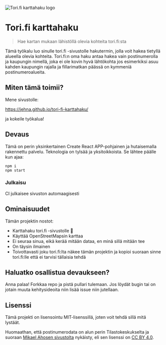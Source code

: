 ![Tori.fi karttahaku logo](https://raw.githubusercontent.com/jehna/tori-fi-karttahaku/blob/main/public/logo512.png)

# Tori.fi karttahaku
> Hae kartan mukaan lähistöllä olevia kohteita tori.fi:sta

Tämä työkalu luo sinulle tori.fi -sivustolle hakutermin, jolla voit hakea
tietyllä alueella olevia kohteita. Tori.fi:n oma haku antaa hakea vain
postinumerolla ja kaupungin nimellä, joka ei ole kovin hyvä lähtökohta jos
esimerkiksi asuu kahden kaupungin rajalla ja fillarimatkan päässä on kymmeniä
postinumeroalueita.

## Miten tämä toimii?

Mene sivustolle:

https://jehna.github.io/tori-fi-karttahaku/

ja kokeile työkalua!

## Devaus

Tämä on perin yksinkertainen Create React APP-pohjainen ja hutaisemalla
rakennettu palvelu. Teknologia on tylsää ja yksitoikkoista. Se lähtee päälle kun ajaa:

```shell
npm i
npm start
```

### Julkaisu

CI julkaisee sivuston automaagisesti

## Ominaisuudet

Tämän projektin nostot:
* Karttahaku tori.fi -sivustolle 🎉
* Käyttää OpenStreetMapsin karttaa
* Ei seuraa sinua, eikä kerää mitään dataa, en minä sillä mitään tee
* On täysin ilmainen
* Toivottavasti joku tori.fi:lta näkee tämän projektin ja kopioi suoraan sinne
  tori.fi:lle että ei tarvisi tällaisia tehdä

## Haluatko osallistua devaukseen?

Anna palaa! Forkkaa repo ja pistä pullari tulemaan. Jos löydät bugin tai on
jotain muuta kehitysideoita niin lisää issue niin jutellaan.

## Lisenssi

Tämä projekti on lisensointu MIT-lisenssillä, joten voit tehdä sillä mitä
lystäät.

Huomaathan, että postinumerodata on alun perin Tilastokeskukselta ja suoraan
[Mikael Ahosen sivustolta][postinumerodata] nykäisty, eli sen lisenssi on
[CC BY 4.0](https://creativecommons.org/licenses/by/4.0/deed.fi).

[postinumerodata]: https://mikaelahonen.com/fi/data/postinumero-data-suomi/